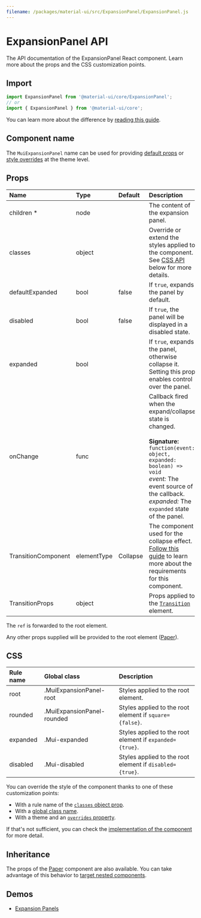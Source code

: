 ```yaml
---
filename: /packages/material-ui/src/ExpansionPanel/ExpansionPanel.js
---
```


<!--- This documentation is automatically generated, do not try to edit it. -->

# ExpansionPanel API

<p class="description">The API documentation of the ExpansionPanel React component. Learn more about the props and the CSS customization points.</p>

## Import

```js
import ExpansionPanel from '@material-ui/core/ExpansionPanel';
// or
import { ExpansionPanel } from '@material-ui/core';
```

You can learn more about the difference by [reading this guide](/guides/minimizing-bundle-size/).



## Component name

The `MuiExpansionPanel` name can be used for providing [default props](/customization/globals/#default-props) or [style overrides](/customization/globals/#css) at the theme level.

## Props

| Name | Type | Default | Description |
|:-----|:-----|:--------|:------------|
| <span class="prop-name required">children&nbsp;*</span> | <span class="prop-type">node</span> |  | The content of the expansion panel. |
| <span class="prop-name">classes</span> | <span class="prop-type">object</span> |  | Override or extend the styles applied to the component. See [CSS API](#css) below for more details. |
| <span class="prop-name">defaultExpanded</span> | <span class="prop-type">bool</span> | <span class="prop-default">false</span> | If `true`, expands the panel by default. |
| <span class="prop-name">disabled</span> | <span class="prop-type">bool</span> | <span class="prop-default">false</span> | If `true`, the panel will be displayed in a disabled state. |
| <span class="prop-name">expanded</span> | <span class="prop-type">bool</span> |  | If `true`, expands the panel, otherwise collapse it. Setting this prop enables control over the panel. |
| <span class="prop-name">onChange</span> | <span class="prop-type">func</span> |  | Callback fired when the expand/collapse state is changed.<br><br>**Signature:**<br>`function(event: object, expanded: boolean) => void`<br>*event:* The event source of the callback.<br>*expanded:* The `expanded` state of the panel. |
| <span class="prop-name">TransitionComponent</span> | <span class="prop-type">elementType</span> | <span class="prop-default">Collapse</span> | The component used for the collapse effect. [Follow this guide](/components/transitions/#transitioncomponent-prop) to learn more about the requirements for this component. |
| <span class="prop-name">TransitionProps</span> | <span class="prop-type">object</span> |  | Props applied to the [`Transition`](http://reactcommunity.org/react-transition-group/transition#Transition-props) element. |

The `ref` is forwarded to the root element.

Any other props supplied will be provided to the root element ([Paper](/api/paper/)).

## CSS

| Rule name | Global class | Description |
|:-----|:-------------|:------------|
| <span class="prop-name">root</span> | <span class="prop-name">.MuiExpansionPanel-root</span> | Styles applied to the root element.
| <span class="prop-name">rounded</span> | <span class="prop-name">.MuiExpansionPanel-rounded</span> | Styles applied to the root element if `square={false}`.
| <span class="prop-name">expanded</span> | <span class="prop-name">.Mui-expanded</span> | Styles applied to the root element if `expanded={true}`.
| <span class="prop-name">disabled</span> | <span class="prop-name">.Mui-disabled</span> | Styles applied to the root element if `disabled={true}`.

You can override the style of the component thanks to one of these customization points:

- With a rule name of the [`classes` object prop](/customization/components/#overriding-styles-with-classes).
- With a [global class name](/customization/components/#overriding-styles-with-global-class-names).
- With a theme and an [`overrides` property](/customization/globals/#css).

If that's not sufficient, you can check the [implementation of the component](https://github.com/mui-org/material-ui/blob/master/packages/material-ui/src/ExpansionPanel/ExpansionPanel.js) for more detail.

## Inheritance

The props of the [Paper](/api/paper/) component are also available.
You can take advantage of this behavior to [target nested components](/guides/api/#spread).

## Demos

- [Expansion Panels](/components/expansion-panels/)

